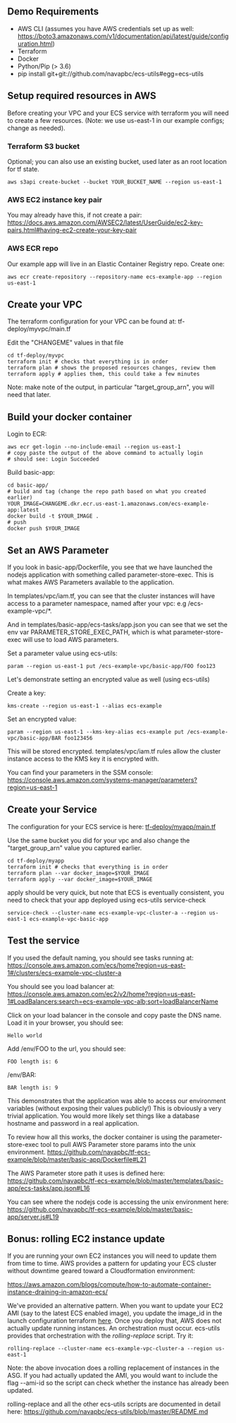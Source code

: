 ## Demo Requirements

- AWS CLI (assumes you have AWS credentials set up as well: https://boto3.amazonaws.com/v1/documentation/api/latest/guide/configuration.html)
- Terraform
- Docker
- Python/Pip (> 3.6)
- pip install git+git://github.com/navapbc/ecs-utils#egg=ecs-utils

## Setup required resources in AWS

Before creating your VPC and your ECS service with terraform you will need to create a few resources. (Note: we use us-east-1 in our example configs; change as needed).

### Terraform S3 bucket

Optional; you can also use an existing bucket, used later as an root location for tf state.
```
aws s3api create-bucket --bucket YOUR_BUCKET_NAME --region us-east-1
```

### AWS EC2 instance key pair

You may already have this, if not create a pair: https://docs.aws.amazon.com/AWSEC2/latest/UserGuide/ec2-key-pairs.html#having-ec2-create-your-key-pair

### AWS ECR repo

Our example app will live in an Elastic Container Registry repo.  Create one:
```
aws ecr create-repository --repository-name ecs-example-app --region us-east-1
```

## Create your VPC

The terraform configuration for your VPC can be found at: tf-deploy/myvpc/main.tf

Edit the "CHANGEME" values in that file

```
cd tf-deploy/myvpc
terraform init # checks that everything is in order
terraform plan # shows the proposed resources changes, review them
terraform apply # applies them, this could take a few minutes
```

Note: make note of the output, in particular "target_group_arn", you will need that later.

## Build your docker container

Login to ECR:
```
aws ecr get-login --no-include-email --region us-east-1
# copy paste the output of the above command to actually login
# should see: Login Succeeded
```

Build basic-app:
```
cd basic-app/
# build and tag (change the repo path based on what you created earlier)
YOUR_IMAGE=CHANGEME.dkr.ecr.us-east-1.amazonaws.com/ecs-example-app:latest
docker build -t $YOUR_IMAGE .
# push
docker push $YOUR_IMAGE
```

## Set an AWS Parameter

If you look in basic-app/Dockerfile, you see that we have launched the nodejs application with something called parameter-store-exec. This is what makes AWS Parameters available to the application.

In templates/vpc/iam.tf, you can see that the cluster instances will have access to a parameter namespace, named after your vpc: e.g /ecs-example-vpc/*.

And in templates/basic-app/ecs-tasks/app.json you can see that we set the env var PARAMETER_STORE_EXEC_PATH, which is what parameter-store-exec will use to load AWS parameters.

Set a parameter value using ecs-utils:
```
param --region us-east-1 put /ecs-example-vpc/basic-app/FOO foo123
```

Let's demonstrate setting an encrypted value as well (using ecs-utils)

Create a key:
```
kms-create --region us-east-1 --alias ecs-example
```

Set an encrypted value:
```
param --region us-east-1 --kms-key-alias ecs-example put /ecs-example-vpc/basic-app/BAR foo123456
```

This will be stored encrypted. templates/vpc/iam.tf rules allow the cluster instance access to the KMS key it is encrypted with.

You can find your parameters in the SSM console:
https://console.aws.amazon.com/systems-manager/parameters?region=us-east-1

## Create your Service
The configuration for your ECS service is here: [tf-deploy/myapp/main.tf](tf-deploy/myapp/main.tf)

Use the same bucket you did for your vpc and also change the "target_group_arn" value you captured earlier.


```
cd tf-deploy/myapp
terraform init # checks that everything is in order
terraform plan --var docker_image=$YOUR_IMAGE
terraform apply --var docker_image=$YOUR_IMAGE
```

apply should be very quick, but note that ECS is eventually consistent, you need to check that your app deployed using ecs-utils service-check
```
service-check --cluster-name ecs-example-vpc-cluster-a --region us-east-1 ecs-example-vpc-basic-app
```

## Test the service

If you used the default naming, you should see tasks running at:
https://console.aws.amazon.com/ecs/home?region=us-east-1#/clusters/ecs-example-vpc-cluster-a

You should see you load balancer at:
https://console.aws.amazon.com/ec2/v2/home?region=us-east-1#LoadBalancers:search=ecs-example-vpc-alb;sort=loadBalancerName

Click on your load balancer in the console and copy paste the DNS name. Load it in your browser, you should see:
```
Hello world
```

Add /env/FOO to the url, you should see:
```
FOO length is: 6
```

/env/BAR:
```
BAR length is: 9
```

This demonstrates that the application was able to access our environment variables (without exposing their values publicly!) This is obviously a very trivial application. You would more likely set things like a database hostname and password in a real application.

To review how all this works, the docker container is using the parameter-store-exec tool to pull AWS Parameter store params into the unix environment.
https://github.com/navapbc/tf-ecs-example/blob/master/basic-app/Dockerfile#L21

The AWS Parameter store path it uses is defined here:
https://github.com/navapbc/tf-ecs-example/blob/master/templates/basic-app/ecs-tasks/app.json#L16

You can see where the nodejs code is accessing the unix environment here: https://github.com/navapbc/tf-ecs-example/blob/master/basic-app/server.js#L19

## Bonus: rolling EC2 instance update

If you are running your own EC2 instances you will need to update them from time to time. AWS provides a pattern for updating your ECS cluster without downtime geared toward a Cloudformation environment:

https://aws.amazon.com/blogs/compute/how-to-automate-container-instance-draining-in-amazon-ecs/

We've provided an alternative pattern. When you want to update your EC2 AMI (say to the latest ECS enabled image), you update the image_id in the launch configuration terraform [here](templates/vpc/main.tf). Once you deploy that, AWS does not actually update running instances. An orchestration must occur. ecs-utils provides that orchestration with the *rolling-replace* script. Try it:

```
rolling-replace --cluster-name ecs-example-vpc-cluster-a --region us-east-1
```

Note: the above invocation does a rolling replacement of instances in the ASG. If you had actually updated the AMI, you would want to include the flag --ami-id so the script can check whether the instance has already been updated.

rolling-replace and all the other ecs-utils scripts are documented in detail here: https://github.com/navapbc/ecs-utils/blob/master/README.md
